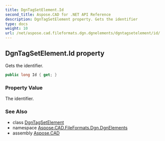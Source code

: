 ```yaml
---
title: DgnTagSetElement.Id
second_title: Aspose.CAD for .NET API Reference
description: DgnTagSetElement property. Gets the identifier
type: docs
weight: 10
url: /net/aspose.cad.fileformats.dgn.dgnelements/dgntagsetelement/id/
---
```

## DgnTagSetElement.Id property

Gets the identifier.

```csharp
public long Id { get; }
```

### Property Value

The identifier.

### See Also

* class [DgnTagSetElement](../)
* namespace [Aspose.CAD.FileFormats.Dgn.DgnElements](../../dgntagsetelement/)
* assembly [Aspose.CAD](../../../)


